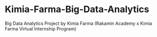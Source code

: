# Kimia-Farma-Big-Data-Analytics
Big Data Analytics Project by Kimia Farma (Rakamin Academy x Kimia Farma Virtual Internship Program)
